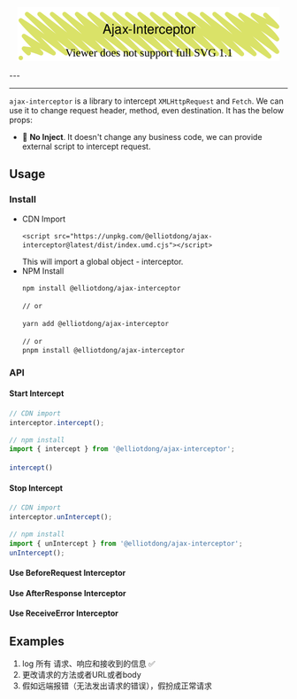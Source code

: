 <p align="center"><img src='./docs/icon.svg' /></p>
---

---

`ajax-interceptor` is a library to intercept `XMLHttpRequest` and `Fetch`. We can use it to change request header, method, even destination. It has the below props:

* 🍃 **No Inject**. It doesn't change any business code, we can provide external script to intercept request.


## Usage

### Install

* CDN Import
    ```
    <script src="https://unpkg.com/@elliotdong/ajax-interceptor@latest/dist/index.umd.cjs"></script>
    ```
    This will import a global object - interceptor.
 * NPM Install
    ```
    npm install @elliotdong/ajax-interceptor

    // or

    yarn add @elliotdong/ajax-interceptor

    // or
    pnpm install @elliotdong/ajax-interceptor
    ```
### API

#### Start Intercept

```js
// CDN import
interceptor.intercept();

```

```js
// npm install
import { intercept } from '@elliotdong/ajax-interceptor';

intercept()
```
#### Stop Intercept
```js
// CDN import
interceptor.unIntercept();
```

```js
// npm install
import { unIntercept } from '@elliotdong/ajax-interceptor';
unIntercept();
```
#### Use BeforeRequest Interceptor


#### Use AfterResponse Interceptor

#### Use ReceiveError Interceptor


## Examples
 1. log 所有 请求、响应和接收到的信息 ✅
 2. 更改请求的方法或者URL或者body
 3. 假如远端报错（无法发出请求的错误），假扮成正常请求
